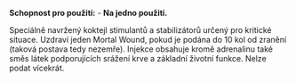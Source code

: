 **Schopnost pro použití:** _-_ 
**Na jedno použití.**

Speciálně navržený koktejl stimulantů a stabilizátorů určený pro kritické situace. Uzdraví jeden Mortal Wound, pokud je podána do 10 kol od zranění (taková postava tedy nezemře). Injekce obsahuje kromě adrenalinu také směs látek podporujících srážení krve a základní životní funkce. Nelze podat vícekrát.
